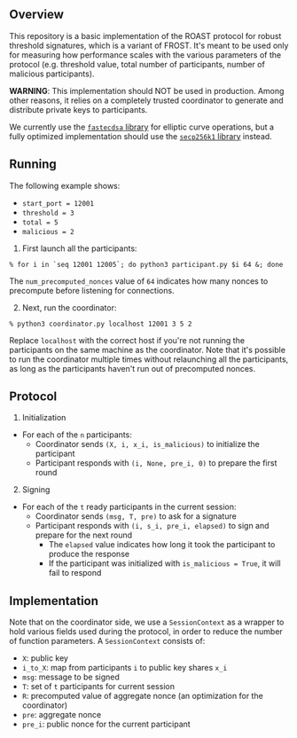 ## Overview

This repository is a basic implementation of the ROAST protocol for robust threshold signatures, which is a variant of FROST. It's meant to be used only for measuring how performance scales with the various parameters of the protocol (e.g. threshold value, total number of participants, number of malicious participants).

**WARNING**: This implementation should NOT be used in production. Among other reasons, it relies on a completely trusted coordinator to generate and distribute private keys to participants.

We currently use the [`fastecdsa` library](https://github.com/AntonKueltz/fastecdsa) for elliptic curve operations, but a fully optimized implementation should use the [`secp256k1` library](https://github.com/bitcoin-core/secp256k1) instead.

## Running

The following example shows:

* `start_port = 12001`
* `threshold = 3`
* `total = 5`
* `malicious = 2`

1. First launch all the participants:

```shell
% for i in `seq 12001 12005`; do python3 participant.py $i 64 &; done
```

The `num_precomputed_nonces` value of `64` indicates how many nonces to precompute before listening for connections.

2. Next, run the coordinator:

```shell
% python3 coordinator.py localhost 12001 3 5 2
```

Replace `localhost` with the correct host if you're not running the participants on the same machine as the coordinator. Note that it's possible to run the coordinator multiple times without relaunching all the participants, as long as the participants haven't run out of precomputed nonces.

## Protocol

1. Initialization

* For each of the `n` participants:
	* Coordinator sends `(X, i, x_i, is_malicious)` to initialize the participant
	* Participant responds with `(i, None, pre_i, 0)` to prepare the first round

2. Signing

* For each of the `t` ready participants in the current session:
	* Coordinator sends `(msg, T, pre)` to ask for a signature
	* Participant responds with `(i, s_i, pre_i, elapsed)` to sign and prepare for the next round
		* The `elapsed` value indicates how long it took the participant to produce the response
		* If the participant was initialized with `is_malicious = True`, it will fail to respond

## Implementation

Note that on the coordinator side, we use a `SessionContext` as a wrapper to hold various fields used during the protocol, in order to reduce the number of function parameters. A `SessionContext` consists of:

* `X`: public key
* `i_to_X`: map from participants `i` to public key shares `x_i`
* `msg`: message to be signed
* `T`: set of `t` participants for current session
* `R`: precomputed value of aggregate nonce (an optimization for the coordinator)
* `pre`: aggregate nonce
* `pre_i`: public nonce for the current participant
